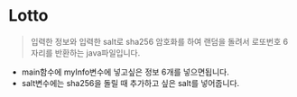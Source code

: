 # Lotto

> 입력한 정보와 입력한 salt로 sha256 암호화를 하여 랜덤을 돌려서 로또번호 6자리를 반환하는 java파일입니다.

+ main함수에 myInfo변수에 넣고싶은 정보 6개를 넣으면됩니다.
+ salt변수에는 sha256을 돌릴 때 추가하고 싶은 salt를 넣어줍니다.
